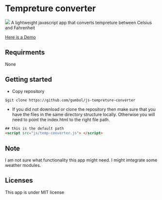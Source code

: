 # Tempreture converter
 <img src="https://img.shields.io/badge/License-MIT-blue.svg">
A lightweight javascript app that converts tempreture between Celsius and Fahrenheit

[Here is a Demo](https://js-tempreture-converter.herokuapp.com)

## Requirments

None

## Getting started
* Copy repository
```html
$git clone https://github.com/gumbol/js-tempreture-converter
```
* If you did not download or clone the repository then make sure that you have the files in the same directory structure locally. Otherwise you will need to point the index.html to the right file path.

```html
## this is the default path
<script src="js/temp-converter.js"> </script>
```
## Note

I am not sure what functionality this app might need. I might imtegrate some weather modules.

## Licenses
This app is under MIT license

